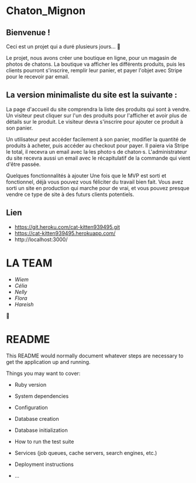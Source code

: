 # Chaton_Mignon

## Bienvenue !
Ceci est un projet qui a duré plusieurs jours... 🤯

Le projet, nous avons créer une boutique en ligne, pour un magasin de photos de chatons. La boutique va afficher les différents produits, puis les clients pourront s'inscrire, remplir leur panier, et payer l'objet avec Stripe pour le recevoir par email.

## La version minimaliste du site est la suivante :

La page d'accueil du site comprendra la liste des produits qui sont à vendre. Un visiteur peut cliquer sur l'un des produits pour l'afficher et avoir plus de détails sur le produit. Le visiteur devra s'inscrire pour ajouter ce produit à son panier.

Un utilisateur peut accéder facilement à son panier, modifier la quantité de produits à acheter, puis accéder au checkout pour payer. Il paiera via Stripe le total, il recevra un email avec la·les photo·s de chaton·s. L'administrateur du site recevra aussi un email avec le récapitulatif de la commande qui vient d'être passée.

Quelques fonctionnalités à ajouter
Une fois que le MVP est sorti et fonctionnel, déjà vous pouvez vous féliciter du travail bien fait. Vous avez sorti un site en production qui marche pour de vrai, et vous pouvez presque vendre ce type de site à des futurs clients potentiels.


## Lien

- https://git.heroku.com/cat-kitten939495.git
- https://cat-kitten939495.herokuapp.com/
- http://localhost:3000/

# LA TEAM
- _Wiem_
- _Célia_
- _Nelly_
- _Flora_
- _Hareish_

🙂

# README

This README would normally document whatever steps are necessary to get the
application up and running.

Things you may want to cover:

* Ruby version

* System dependencies

* Configuration

* Database creation

* Database initialization

* How to run the test suite

* Services (job queues, cache servers, search engines, etc.)

* Deployment instructions

* ...

